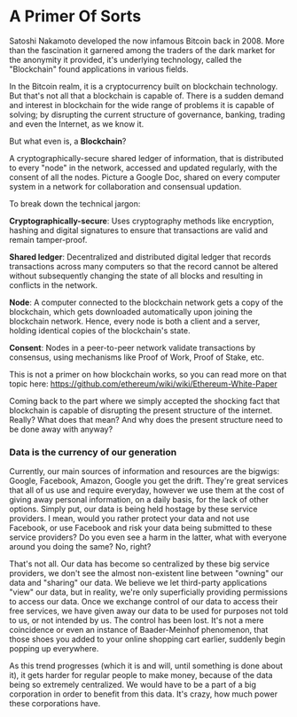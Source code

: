# **A Primer Of Sorts**

Satoshi Nakamoto developed the now infamous Bitcoin back in 2008. More than the fascination it garnered among the traders of the dark market for the anonymity it provided, it's underlying technology, called the "Blockchain" found applications in various fields.

In the Bitcoin realm, it is a cryptocurrency built on blockchain technology. But that's not all that a blockchain is capable of. There is a sudden demand and interest in blockchain for the wide range of problems it is capable of solving; by disrupting the current structure of governance, banking, trading and even the Internet, as we know it.

But what even is, a **Blockchain**?

A cryptographically-secure shared ledger of information, that is distributed to every "node" in the network, accessed and updated regularly, with the consent of all the nodes. Picture a Google Doc, shared on every computer system in a network for collaboration and consensual updation.

To break down the technical jargon:

**Cryptographically-secure**: Uses cryptography methods like encryption, hashing and digital signatures to ensure that transactions are valid and remain tamper-proof.

**Shared ledger**: Decentralized and distributed digital ledger that records transactions across many computers so that the record cannot be altered without subsequently changing the state of all blocks and resulting in conflicts in the network.

**Node**: A computer connected to the blockchain network gets a copy of the blockchain, which gets downloaded automatically upon joining the blockchain network. Hence, every node is both a client and a server, holding identical copies of the blockchain's state.

**Consent**: Nodes in a peer-to-peer network validate transactions by consensus, using mechanisms like Proof of Work, Proof of Stake, etc.

This is not a primer on how blockchain works, so you can read more on that topic here: <https://github.com/ethereum/wiki/wiki/Ethereum-White-Paper>

Coming back to the part where we simply accepted the shocking fact that blockchain is capable of disrupting the present structure of the internet. Really? 
What does that mean? 
And why does the present structure need to be done away with anyway?

### **Data is the currency of our generation**

Currently, our main sources of information and resources are the bigwigs: Google, Facebook, Amazon, Google you get the drift. They're great services that all of us use and require everyday, however we use them at the cost of giving away personal information, on a daily basis, for the lack of other options.
Simply put, our data is being held hostage by these service providers.
I mean, would you rather protect your data and not use Facebook, or use Facebook and risk your data being submitted to these service providers? Do you even see a harm in the latter, what with everyone around you doing the same? No, right?

That's not all. Our data has become so centralized by these big service providers, we don't see the almost non-existent line between "owning" our data and "sharing" our data. We believe we let third-party applications "view" our data, but in reality, we're only superficially providing permissions to access our data.
Once we exchange control of our data to access their free services, we have given away our data to be used for purposes not told to us, or not intended by us. The control has been lost.
It's not a mere coincidence or even an instance of Baader-Meinhof phenomenon, that those shoes you added to your online shopping cart earlier, suddenly begin popping up everywhere.

As this trend progresses (which it is and will, until something is done about it), it gets harder for regular people to make money, because of the data being so extremely centralized. We would have to be a part of a big corporation in order to benefit from this data. It's crazy, how much power these corporations have.
